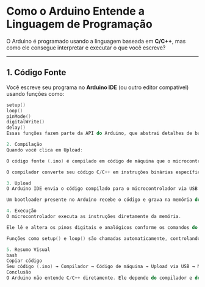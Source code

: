 # Como o Arduino Entende a Linguagem de Programação

O Arduino é programado usando a linguagem baseada em **C/C++**, mas como ele consegue interpretar e executar o que você escreve?

---

## 1. Código Fonte

Você escreve seu programa no **Arduino IDE** (ou outro editor compatível) usando funções como:

```cpp
setup()
loop()
pinMode()
digitalWrite()
delay()
Essas funções fazem parte da API do Arduino, que abstrai detalhes de baixo nível do hardware.

2. Compilação
Quando você clica em Upload:

O código fonte (.ino) é compilado em código de máquina que o microcontrolador do Arduino consegue entender.

O compilador converte seu código C/C++ em instruções binárias específicas para o chip do Arduino (por exemplo, ATmega328P no Arduino Uno).

3. Upload
O Arduino IDE envia o código compilado para o microcontrolador via USB.

Um bootloader presente no Arduino recebe o código e grava na memória do microcontrolador.

4. Execução
O microcontrolador executa as instruções diretamente da memória.

Ele lê e altera os pinos digitais e analógicos conforme os comandos do seu programa (digitalWrite, analogRead, etc.).

Funções como setup() e loop() são chamadas automaticamente, controlando a lógica do programa.

5. Resumo Visual
bash
Copiar código
Seu código (.ino) → Compilador → Código de máquina → Upload via USB → Microcontrolador executa → Interação com sensores/LEDs/motores
Conclusão
O Arduino não entende C/C++ diretamente. Ele depende do compilador e do bootloader para transformar seu código em instruções que o microcontrolador consegue executar.
